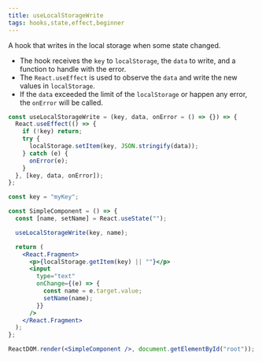 ```yaml
---
title: useLocalStorageWrite
tags: hooks,state,effect,beginner
---
```


A hook that writes in the local storage when some state changed.

- The hook receives the `key` to `localStorage`, the `data` to write, and a function to handle with the error.
- The `React.useEffect` is used to observe the `data` and write the new values ​​in `localStorage`.
- If the `data` exceeded the limit of the `localStorage` or happen any error, the `onError` will be called.

```jsx
const useLocalStorageWrite = (key, data, onError = () => {}) => {
  React.useEffect(() => {
    if (!key) return;
    try {
      localStorage.setItem(key, JSON.stringify(data));
    } catch (e) {
      onError(e);
    }
  }, [key, data, onError]);
};
```

```jsx
const key = "myKey";

const SimpleComponent = () => {
  const [name, setName] = React.useState("");

  useLocalStorageWrite(key, name);

  return (
    <React.Fragment>
      <p>{localStorage.getItem(key) || ""}</p>
      <input
        type="text"
        onChange={(e) => {
          const name = e.target.value;
          setName(name);
        }}
      />
    </React.Fragment>
  );
};

ReactDOM.render(<SimpleComponent />, document.getElementById("root"));
```
